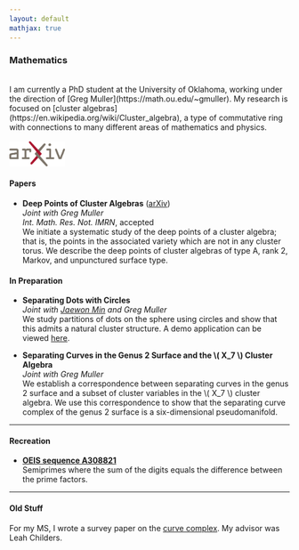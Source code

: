 ```yaml
---
layout: default
mathjax: true
---
```


### Mathematics

<br/>
I am currently a PhD student at the University of Oklahoma, working under the direction of [Greg Muller](https://math.ou.edu/~gmuller). My research is focused on [cluster algebras](https://en.wikipedia.org/wiki/Cluster_algebra), a type of commutative ring with connections to many different areas of mathematics and physics.
<br/>
<br/>
<a href="https://arxiv.org/a/beyer_j_2.html"><img src="./assets/arxiv-logo.png" alt="arXiv" width="100"/></a> 


#### Papers

* **Deep Points of Cluster Algebras** ([arXiv](https://arxiv.org/abs/2403.15589)) <br/>
   *Joint with Greg Muller* <br/>
   *Int. Math. Res. Not. IMRN*, accepted <br/>
   We initiate a systematic study of the deep points of a cluster algebra; that is, the points in the associated variety which are not in any cluster torus. We describe the deep points of cluster algebras of type A, rank 2, Markov, and unpunctured surface type.


#### In Preparation

* **Separating Dots with Circles** <br/>
   *Joint with [Jaewon Min](https://sites.google.com/view/jaewonmin/home) and Greg Muller* <br/>
   We study partitions of dots on the sphere using circles and show that this admits a natural cluster structure. 
   A demo application can be viewed [here](./circles-and-dots/index.html).

* **Separating Curves in the Genus 2 Surface and the \\( X_7 \\) Cluster Algebra** <br/>
   *Joint with Greg Muller* <br/>
   We establish a correspondence between separating curves in the genus 2 surface and a subset of cluster variables in the \\( X_7 \\) cluster algebra. We use this correspondence to show that the separating curve complex of the genus 2 surface is a six-dimensional pseudomanifold.

---

#### Recreation

* **[OEIS sequence A308821](https://oeis.org/A308821)** <br/> 
  Semiprimes where the sum of the digits equals the difference between the prime factors.

---

#### Old Stuff

For my MS, I wrote a survey paper on the [curve complex](https://en.wikipedia.org/wiki/Curve_complex). My advisor was Leah Childers.


